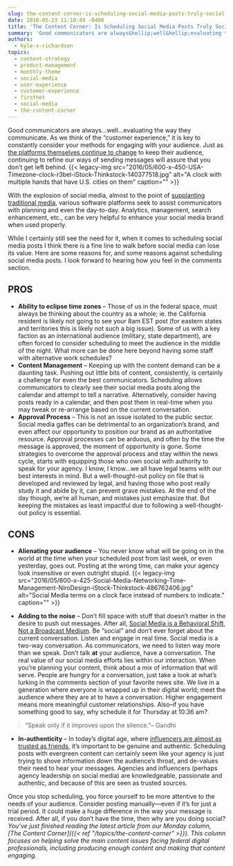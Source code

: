 ```yaml
---
slug: the-content-corner-is-scheduling-social-media-posts-truly-social
date: 2016-05-23 11:10:49 -0400
title: 'The Content Corner: Is Scheduling Social Media Posts Truly Social?'
summary: 'Good communicators are always&hellip;well&hellip;evaluating the way they communicate. As we think of the &ldquo;customer experience,&rdquo; it is key to constantly consider your methods for engaging with your audience. Just as the platforms themselves continue to change to keep their audience, continuing to refine our ways of sending messages will assure that you don’t get left'
authors:
  - kyle-s-richardson
topics:
  - content-strategy
  - product-management
  - monthly-theme
  - social-media
  - user-experience
  - customer-experience
  - firstnet
  - social-media
  - the-content-corner
---
```


Good communicators are always…well…evaluating the way they communicate. As we think of the “customer experience,” it is key to constantly consider your methods for engaging with your audience. Just as [the platforms themselves continue to change](http://www.adweek.com/news/technology/youtube-encouraging-users-share-videos-new-app-messaging-feature-171410) to keep their audience, continuing to refine our ways of sending messages will assure that you don’t get left behind. {{< legacy-img src="2016/05/600-x-450-USA-Timezone-clock-r3bel-iStock-Thinkstock-140377518.jpg" alt="A clock with multiple hands that have U.S. cities on them" caption="" >}} 

With the explosion of social media, almost to the point of [supplanting traditional media](https://www.prsa.org/Intelligence/Tactics/Articles/view/11445/1124/Social_vs_Traditional_Media_Has_the_Battle_Already#.Vz7oU5ErLNM), various software platforms seek to assist communicators with planning and even the day-to-day. Analytics, management, search enhancement, etc., can be very helpful to enhance your social media brand when used properly.

While I certainly still see the need for it, when it comes to scheduling social media posts I think there is a fine line to walk before social media can lose its value. Here are some reasons for, and some reasons against scheduling social media posts. I look forward to hearing how you feel in the comments section.

## **PROS**

  * **Ability to eclipse time zones** – Those of us in the federal space, must always be thinking about the country as a whole; ie. the California resident is likely not going to see your 8am EST post (for eastern states and territories this is likely not such a big issue). Some of us with a key faction as an international audience (military, state department), are often forced to consider scheduling to meet the audience in the middle of the night. What more can be done here beyond having some staff with alternative work schedules?
  * **Content Management** – Keeping up with the content demand can be a daunting task. Pushing out little bits of content, consistently, is certainly a challenge for even the best communicators. Scheduling allows communicators to clearly see their social media posts along the calendar and attempt to tell a narrative. Alternatively, consider having posts ready in a calendar, and then post them in real-time when you may tweak or re-arrange based on the current conversation.
  * **Approval Process** – This is not an issue isolated to the public sector. Social media gaffes can be detrimental to an organization&#8217;s brand, and even affect our opportunity to position our brand as an authoritative resource. Approval processes can be arduous, and often by the time the message is approved, the moment of opportunity is gone. Some strategies to overcome the approval process and stay within the news cycle, starts with equipping those who own social with authority to speak for your agency. I know, I know…we all have legal teams with our best interests in mind. But a well-thought-out policy on file that is developed and reviewed by legal, and having those who post really study it and abide by it, can prevent grave mistakes. At the end of the day though, we’re all human, and mistakes just emphasize that. But keeping the mistakes as least impactful due to following a well-thought-out policy is essential.

## **CONS**

  * **Alienating your audience** – You never know what will be going on in the world at the time when your scheduled post from last week, or even yesterday, goes out. Posting at the wrong time, can make your agency look insensitive or even outright stupid. {{< legacy-img src="2016/05/600-x-425-Social-Media-Networking-Time-Management-NiroDesign-iStock-Thinkstock-486762406.jpg" alt="Social Media terms on a clock face instead of numbers to indicate." caption="" >}} 

  * **Adding to the noise** – Don’t fill space with stuff that doesn’t matter in the desire to push out messages. After all, [Social Media is a Behavioral Shift, Not a Broadcast Medium](http://www.socialmediatoday.com/social-business/social-media-behavioral-shift-not-broadcast-medium#sthash.mo3XX5yx.dpuf)_._ Be “social” and don’t ever forget about the current conversation. Listen and engage in real time. Social media is a two-way conversation. As communicators, we need to listen way more than we speak. Don’t talk **at** your audience, have a conversation. The real value of our social media efforts lies within our interaction. When you’re planning your content, think about a mix of information that will serve. People are hungry for a conversation, just take a look at what’s lurking in the comments section of your favorite news site. We live in a generation where everyone is wrapped up in their digital world; meet the audience where they are at to have a conversation. Higher engagement means more meaningful customer relationships. Also–if you have something good to say, why schedule it for Thursday at 10:36 am?

> “Speak only if it improves upon the silence.&#8221;– Gandhi

  * **In-authenticity** – In today’s digital age, where [influencers are almost as trusted as friends](http://www.marketingdive.com/news/twitter-says-influencers-are-almost-as-trusted-as-friends/419076/), it’s important to be genuine and authentic. Scheduling posts with evergreen content can certainly seem like your agency is just trying to shove information down the audience’s throat, and de-values their need to hear your messages. Agencies and influencers (perhaps agency leadership on social media) are knowledgeable, passionate and authentic, and because of this are seen as trusted sources.

Once you stop scheduling, you force yourself to be more attentive to the needs of your audience. Consider posting manually—even if it’s for just a trial period. It could make a huge difference in the way your message is received. After all, if you don’t have the time, then why are you doing social?_You’ve just finished reading the latest article from our Monday column, [The Content Corner]({{< ref "/topics/the-content-corner" >}}). This column focuses on helping solve the main content issues facing federal digital professionals, including producing enough content and making that content engaging._